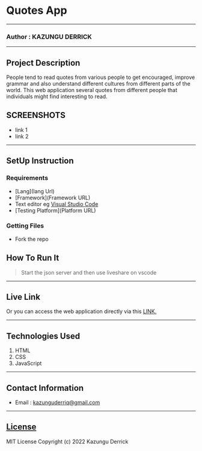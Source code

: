 # Quotes App
*****
### Author : KAZUNGU DERRICK
****
## Project Description
People tend to read quotes from various people to get encouraged, improve grammar and also understand different cultures from different parts of the world. This web application several quotes from different people that individuals might find interesting to read.

## SCREENSHOTS
- link 1
- link 2


********
## SetUp Instruction
### Requirements
* [Lang](lang Url)
* [Framework](Framework URL)
* Text editor eg [Visual Studio Code](https://code.visualstudio.com/download)
* [Testing Platform](Platform URL)


### Getting Files
* Fork the repo



## How To Run It
>  Start the json server and then use liveshare on vscode
*****
## Live Link
Or you can access the web application directly via this [LINK.](link.com/)
*****
## Technologies Used
1. HTML
2. CSS
3. JavaScript
*****
## Contact Information
* Email : kazunguderriq@gmail.com
*****
## [License](LICENSE)
MIT License
Copyright (c) 2022 Kazungu Derrick
